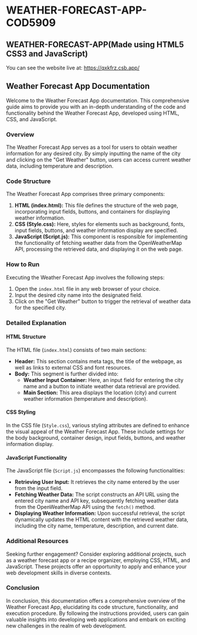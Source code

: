 # WEATHER-FORECAST-APP-COD5909

## WEATHER-FORECAST-APP(Made using HTML5 CSS3 and JavaScript)

You can see the website live at: https://qxkfrz.csb.app/

## Weather Forecast App Documentation

Welcome to the Weather Forecast App documentation. This comprehensive guide aims to provide you with an in-depth understanding of the code and functionality behind the Weather Forecast App, developed using HTML, CSS, and JavaScript.

### Overview

The Weather Forecast App serves as a tool for users to obtain weather information for any desired city. By simply inputting the name of the city and clicking on the "Get Weather" button, users can access current weather data, including temperature and description.

### Code Structure

The Weather Forecast App comprises three primary components:

1. **HTML (index.html):** This file defines the structure of the web page, incorporating input fields, buttons, and containers for displaying weather information.
2. **CSS (Style.css):** Here, styles for elements such as background, fonts, input fields, buttons, and weather information display are specified.
3. **JavaScript (Script.js):** This component is responsible for implementing the functionality of fetching weather data from the OpenWeatherMap API, processing the retrieved data, and displaying it on the web page.

### How to Run

Executing the Weather Forecast App involves the following steps:

1. Open the `index.html` file in any web browser of your choice.
2. Input the desired city name into the designated field.
3. Click on the "Get Weather" button to trigger the retrieval of weather data for the specified city.

### Detailed Explanation

#### HTML Structure

The HTML file (`index.html`) consists of two main sections:

- **Header:** This section contains meta tags, the title of the webpage, as well as links to external CSS and font resources.
- **Body:** This segment is further divided into:
  - **Weather Input Container:** Here, an input field for entering the city name and a button to initiate weather data retrieval are provided.
  - **Main Section:** This area displays the location (city) and current weather information (temperature and description).

#### CSS Styling

In the CSS file (`Style.css`), various styling attributes are defined to enhance the visual appeal of the Weather Forecast App. These include settings for the body background, container design, input fields, buttons, and weather information display.

#### JavaScript Functionality

The JavaScript file (`Script.js`) encompasses the following functionalities:

- **Retrieving User Input:** It retrieves the city name entered by the user from the input field.
- **Fetching Weather Data:** The script constructs an API URL using the entered city name and API key, subsequently fetching weather data from the OpenWeatherMap API using the `fetch()` method.
- **Displaying Weather Information:** Upon successful retrieval, the script dynamically updates the HTML content with the retrieved weather data, including the city name, temperature, description, and current date.

### Additional Resources

Seeking further engagement? Consider exploring additional projects, such as a weather forecast app or a recipe organizer, employing CSS, HTML, and JavaScript. These projects offer an opportunity to apply and enhance your web development skills in diverse contexts.

### Conclusion

In conclusion, this documentation offers a comprehensive overview of the Weather Forecast App, elucidating its code structure, functionality, and execution procedure. By following the instructions provided, users can gain valuable insights into developing web applications and embark on exciting new challenges in the realm of web development.
